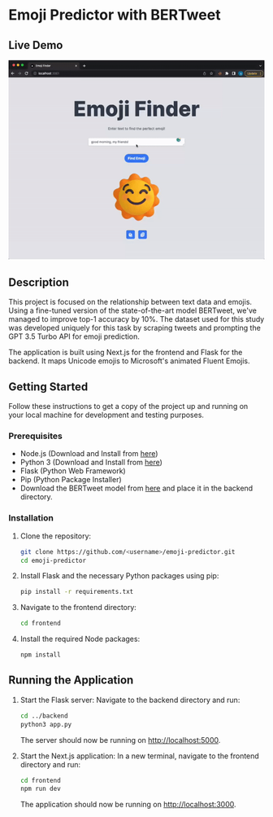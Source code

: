 # Emoji Predictor with BERTweet

## Live Demo

![Demo](./demo.gif)

## Description

This project is focused on the relationship between text data and emojis. Using a fine-tuned version of the state-of-the-art model BERTweet, we've managed to improve top-1 accuracy by 10%. The dataset used for this study was developed uniquely for this task by scraping tweets and prompting the GPT 3.5 Turbo API for emoji prediction.

The application is built using Next.js for the frontend and Flask for the backend. It maps Unicode emojis to Microsoft's animated Fluent Emojis.

## Getting Started

Follow these instructions to get a copy of the project up and running on your local machine for development and testing purposes.

### Prerequisites

- Node.js (Download and Install from [here](https://nodejs.org/))
- Python 3 (Download and Install from [here](https://www.python.org/downloads/))
- Flask (Python Web Framework)
- Pip (Python Package Installer)
- Download the BERTweet model from [here](https://drive.google.com/drive/folders/1jy_YjV1HytxvOZKIdZ8D0i8nd2q1IU_9?usp=sharing) and place it in the backend directory.

### Installation

1. Clone the repository:

   ```bash
   git clone https://github.com/<username>/emoji-predictor.git
   cd emoji-predictor
   ```

2. Install Flask and the necessary Python packages using pip:

   ```bash
   pip install -r requirements.txt
   ```

3. Navigate to the frontend directory:

   ```bash
   cd frontend
   ```

4. Install the required Node packages:
   ```bash
   npm install
   ```

## Running the Application

1. Start the Flask server:
   Navigate to the backend directory and run:

   ```bash
   cd ../backend
   python3 app.py
   ```

   The server should now be running on [http://localhost:5000](http://localhost:5000).

2. Start the Next.js application:
   In a new terminal, navigate to the frontend directory and run:

   ```bash
   cd frontend
   npm run dev
   ```

   The application should now be running on [http://localhost:3000](http://localhost:3000).
